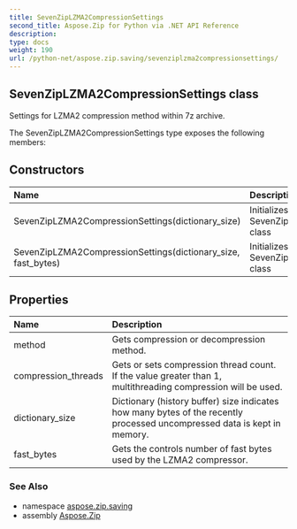 ```yaml
---
title: SevenZipLZMA2CompressionSettings
second_title: Aspose.Zip for Python via .NET API Reference
description: 
type: docs
weight: 190
url: /python-net/aspose.zip.saving/sevenziplzma2compressionsettings/
---
```


## SevenZipLZMA2CompressionSettings class

Settings for LZMA2 compression method within 7z archive.

The SevenZipLZMA2CompressionSettings type exposes the following members:
## Constructors
| Name | Description |
| :- | :- |
|SevenZipLZMA2CompressionSettings(dictionary_size)|Initializes a new instance of the SevenZipLZMA2CompressionSettings class|
|SevenZipLZMA2CompressionSettings(dictionary_size, fast_bytes)|Initializes a new instance of the SevenZipLZMA2CompressionSettings class|
## Properties
| Name | Description |
| :- | :- |
|method|Gets compression or decompression method.|
|compression_threads|Gets or sets compression thread count. If the value greater than 1, multithreading compression will be used.|
|dictionary_size|Dictionary (history buffer) size indicates how many bytes of the recently processed uncompressed data is kept in memory.|
|fast_bytes|Gets the controls number of fast bytes used by the LZMA2 compressor.|

### See Also

* namespace [aspose.zip.saving](/zip/python-net/aspose.zip.saving/)
* assembly [Aspose.Zip](/zip/python-net/)

